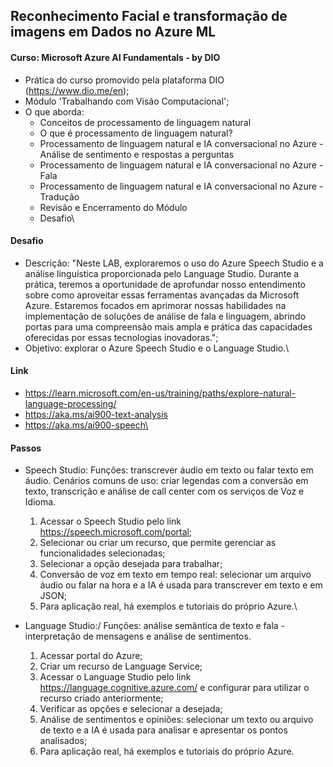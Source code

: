 ## Reconhecimento Facial e transformação de imagens em Dados no Azure ML 

#### Curso: Microsoft Azure AI Fundamentals - by DIO
- Prática do curso promovido pela plataforma DIO (https://www.dio.me/en);
- Módulo 'Trabalhando com Visão Computacional';
- O que aborda:
    * Conceitos de processamento de linguagem natural
    * O que é processamento de linguagem natural?
    * Processamento de linguagem natural e IA conversacional no Azure - Análise de sentimento e respostas a perguntas
    * Processamento de linguagem natural e IA conversacional no Azure - Fala
    * Processamento de linguagem natural e IA conversacional no Azure - Tradução
    * Revisão e Encerramento do Módulo
    * Desafio\

#### Desafio
- Descrição: "Neste LAB, exploraremos o uso do Azure Speech Studio e a análise linguística proporcionada pelo Language Studio. Durante a prática, teremos a oportunidade de aprofundar nosso entendimento sobre como aproveitar essas ferramentas avançadas da Microsoft Azure. Estaremos focados em aprimorar nossas habilidades na implementação de soluções de análise de fala e linguagem, abrindo portas para uma compreensão mais ampla e prática das capacidades oferecidas por essas tecnologias inovadoras.";
- Objetivo: explorar o Azure Speech Studio e o Language Studio.\

#### Link
- https://learn.microsoft.com/en-us/training/paths/explore-natural-language-processing/ 
- https://aka.ms/ai900-text-analysis
- https://aka.ms/ai900-speech\

#### Passos
- Speech Studio: 
    Funções: transcrever áudio em texto ou falar texto em áudio. 
    Cenários comuns de uso: criar legendas com a conversão em texto, transcrição e análise de call center com os serviços de Voz e Idioma.
    1. Acessar o Speech Studio pelo link https://speech.microsoft.com/portal;
    2. Selecionar ou criar um recurso, que permite gerenciar as funcionalidades selecionadas;
    3. Selecionar a opção desejada para trabalhar;
    4. Conversão de voz em texto em tempo real: selecionar um arquivo áudio ou falar na hora e a IA é usada para transcrever em texto e em JSON;
    5. Para aplicação real, há exemplos e tutoriais do próprio Azure.\

- Language Studio:/
    Funções: análise semântica de texto e fala - interpretação de mensagens e análise de sentimentos.
    1. Acessar portal do Azure;
    2. Criar um recurso de Language Service;
    3. Acessar o Language Studio pelo link https://language.cognitive.azure.com/ e configurar para utilizar o recurso criado anteriormente;
    4. Verificar as opções e selecionar a desejada;
    5. Análise de sentimentos e opiniões: selecionar um texto ou arquivo de texto e a IA é usada para analisar e apresentar os pontos analisados;
    6. Para aplicação real, há exemplos e tutoriais do próprio Azure.